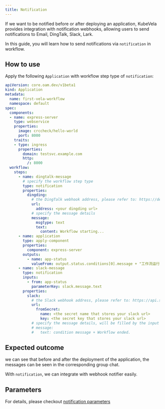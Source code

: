 ```yaml
---
title: Notification
---
```


If we want to be notified before or after deploying an application, KubeVela provides integration with notification webhooks, allowing users to send notifications to Email, DingTalk, Slack, Lark.

In this guide, you will learn how to send notifications via `notification` in workflow.

## How to use

Apply the following `Application` with workflow step type of `notification`:

```yaml
apiVersion: core.oam.dev/v1beta1
kind: Application
metadata:
  name: first-vela-workflow
  namespace: default
spec:
  components:
  - name: express-server
    type: webservice
    properties:
      image: crccheck/hello-world
      port: 8000
    traits:
    - type: ingress
      properties:
        domain: testsvc.example.com
        http:
          /: 8000
  workflow:
    steps:
      - name: dingtalk-message
        # specify the workflow step type
        type: notification
        properties:
          dingding:
            # the DingTalk webhook address, please refer to: https://developers.dingtalk.com/document/robots/custom-robot-access
            url:
              address: <your dingding url>
            # specify the message details
            message:
              msgtype: text
              text:
                content: Workflow starting...
      - name: application
        type: apply-component
        properties:
          component: express-server
        outputs:
          - name: app-status
            valueFrom: output.status.conditions[0].message + "工作流运行完成"
      - name: slack-message
        type: notification
        inputs:
          - from: app-status
            parameterKey: slack.message.text
        properties:
          slack:
            # the Slack webhook address, please refer to: https://api.slack.com/messaging/webhooks
            url:
              fromSecret:
                name: <the secret name that stores your slack url>
                key: <the secret key that stores your slack url>
            # specify the message details, will be filled by the input value
            # message:
            #   text: condition message + Workflow ended.
```

## Expected outcome

we can see that before and after the deployment of the application, the messages can be seen in the corresponding group chat.

With `notification`, we can integrate with webhook notifier easily.

## Parameters

For details, please checkout [notification parameters](./built-in-workflow-defs##notification)
